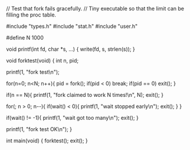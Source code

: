 // Test that fork fails gracefully.
// Tiny executable so that the limit can be filling the proc table.

#include "types.h"
#include "stat.h"
#include "user.h"

#define N  1000

void
printf(int fd, char *s, ...)
{
  write(fd, s, strlen(s));
}

void
forktest(void)
{
  int n, pid;

  printf(1, "fork test\n");

  for(n=0; n<N; n++){
    pid = fork();
    if(pid < 0)
      break;
    if(pid == 0)
      exit();
  }
  
  if(n == N){
    printf(1, "fork claimed to work N times!\n", N);
    exit();
  }
  
  for(; n > 0; n--){
    if(wait() < 0){
      printf(1, "wait stopped early\n");
      exit();
    }
  }
  
  if(wait() != -1){
    printf(1, "wait got too many\n");
    exit();
  }
  
  printf(1, "fork test OK\n");
}

int
main(void)
{
  forktest();
  exit();
}

```

